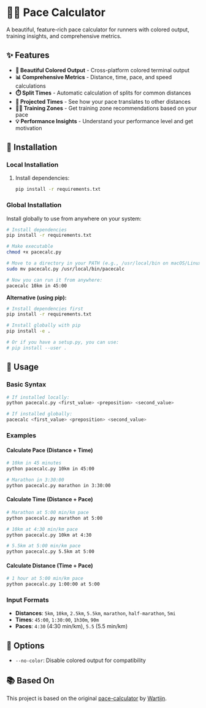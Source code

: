 # 🏃‍♂️ Pace Calculator

A beautiful, feature-rich pace calculator for runners with colored output, training insights, and comprehensive metrics.

## ✨ Features

- **🎨 Beautiful Colored Output** - Cross-platform colored terminal output
- **📊 Comprehensive Metrics** - Distance, time, pace, and speed calculations
- **⏱️ Split Times** - Automatic calculation of splits for common distances
- **🔮 Projected Times** - See how your pace translates to other distances
- **🏃‍♂️ Training Zones** - Get training zone recommendations based on your pace
- **💡 Performance Insights** - Understand your performance level and get motivation

## 🚀 Installation

### Local Installation
1. Install dependencies:
   ```bash
   pip install -r requirements.txt
   ```

### Global Installation
Install globally to use from anywhere on your system:

```bash
# Install dependencies
pip install -r requirements.txt

# Make executable
chmod +x pacecalc.py

# Move to a directory in your PATH (e.g., /usr/local/bin on macOS/Linux)
sudo mv pacecalc.py /usr/local/bin/pacecalc

# Now you can run it from anywhere:
pacecalc 10km in 45:00
```

**Alternative (using pip):**
```bash
# Install dependencies first
pip install -r requirements.txt

# Install globally with pip
pip install -e .

# Or if you have a setup.py, you can use:
# pip install --user .
```

## 📖 Usage

### Basic Syntax
```bash
# If installed locally:
python pacecalc.py <first_value> <preposition> <second_value>

# If installed globally:
pacecalc <first_value> <preposition> <second_value>
```

### Examples

#### Calculate Pace (Distance + Time)
```bash
# 10km in 45 minutes
python pacecalc.py 10km in 45:00

# Marathon in 3:30:00
python pacecalc.py marathon in 3:30:00
```

#### Calculate Time (Distance + Pace)
```bash
# Marathon at 5:00 min/km pace
python pacecalc.py marathon at 5:00

# 10km at 4:30 min/km pace
python pacecalc.py 10km at 4:30

# 5.5km at 5:00 min/km pace
python pacecalc.py 5.5km at 5:00
```

#### Calculate Distance (Time + Pace)
```bash
# 1 hour at 5:00 min/km pace
python pacecalc.py 1:00:00 at 5:00
```

### Input Formats

- **Distances**: `5km`, `10km`, `2.5km`, `5.5km`, `marathon`, `half-marathon`, `5mi`
- **Times**: `45:00`, `1:30:00`, `1h30m`, `90m`
- **Paces**: `4:30` (4:30 min/km), `5.5` (5.5 min/km)

## 🔧 Options

- `--no-color`: Disable colored output for compatibility

## 📚 Based On

This project is based on the original [pace-calculator](https://github.com/Wartijn/pace-calculator) by [Wartijn](https://github.com/Wartijn).
